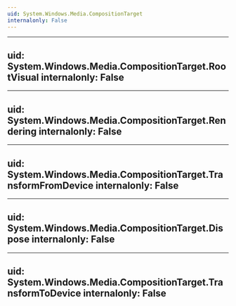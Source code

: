 ```yaml
---
uid: System.Windows.Media.CompositionTarget
internalonly: False
---
```


---
uid: System.Windows.Media.CompositionTarget.RootVisual
internalonly: False
---

---
uid: System.Windows.Media.CompositionTarget.Rendering
internalonly: False
---

---
uid: System.Windows.Media.CompositionTarget.TransformFromDevice
internalonly: False
---

---
uid: System.Windows.Media.CompositionTarget.Dispose
internalonly: False
---

---
uid: System.Windows.Media.CompositionTarget.TransformToDevice
internalonly: False
---
